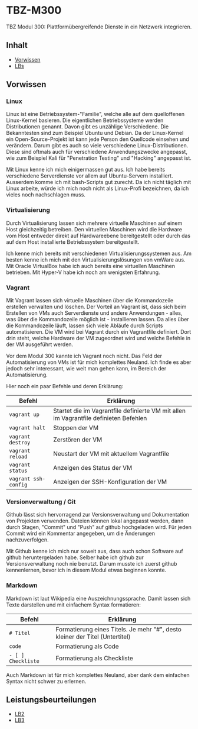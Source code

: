 # TBZ-M300
TBZ Modul 300: Plattformübergreifende Dienste in ein Netzwerk integrieren.


## Inhalt
* [Vorwissen](##Vorwissen)
* [LBs](##Leistungsbeurteilungen)


## Vorwissen

### Linux
Linux ist eine Betriebssystem-"Familie", welche alle auf dem quelloffenen Linux-Kernel basieren. Die eigentlichen Betriebssysteme werden Distributionen genannt. Davon gibt es unzählige Verschiedene. Die Bekanntesten sind zum Beispiel Ubuntu und Debian. Da der Linux-Kernel ein Open-Source-Projekt ist kann jede Person den Quellcode einsehen und verändern. Darum gibt es auch so viele verschiedene Linux-Distributionen. Diese sind oftmals auch für verschiedene Anwendungszwecke angepasst, wie zum Beispiel Kali für "Penetration Testing" und "Hacking" angepasst ist.
  
Mit Linux kenne ich mich einigermassen gut aus. Ich habe bereits verschiedene Serverdienste vor allem auf Ubuntu-Servern installiert. Ausserdem komme ich mit bash-Scripts gut zurecht. Da ich nicht täglich mit Linux arbeite, würde ich mich noch nicht als Linux-Profi bezeichnen, da ich vieles noch nachschlagen muss.

### Virtualisierung
Durch Virtualisierung lassen sich mehrere virtuelle Maschinen auf einem Host gleichzeitig betreiben. Den virtuellen Maschinen wird die Hardware vom Host entweder direkt auf Hardwareebene bereitgestellt oder durch das auf dem Host installierte Betriebssystem bereitgestellt.
  
Ich kenne mich bereits mit verschiedenen Virtualisierungssystemen aus. Am besten kenne ich mich mit den Virtualisierungslösungen von vmWare aus. Mit Oracle VirtualBox habe ich auch bereits eine virtuellen Maschinen betrieben. Mit Hyper-V habe ich noch am wenigsten Erfahrung.

### Vagrant
Mit Vagrant lassen sich virtuelle Maschinen über die Kommandozeile erstellen verwalten und löschen. Der Vorteil an Vagrant ist, dass sich beim Erstellen von VMs auch Serverdienste und andere Anwendungen - alles, was über die Kommandozeile möglich ist - installieren lassen. Da alles über die Kommandozeile läuft, lassen sich viele Abläufe durch Scripts automatisieren. Die VM wird bei Vagrant durch ein Vagrantfile definiert. Dort drin steht, welche Hardware der VM zugeordnet wird und welche Befehle in der VM ausgeführt werden.
  
Vor dem Modul 300 kannte ich Vagrant noch nicht. Das Feld der Automatisierung von VMs ist für mich komplettes Neuland. Ich finde es aber jedoch sehr interessant, wie weit man gehen kann, im Bereich der Automatisierung.

Hier noch ein paar Befehle und deren Erklärung:  

| Befehl | Erklärung |
| --- | --- |
| `vagrant up` | Startet die im Vagrantfile definierte VM mit allen im Vagrantfile definieten Befehlen |
| `vagrant halt` | Stoppen der VM |
| `vagrant destroy` | Zerstören der VM |
| `vagrant reload` | Neustart der VM mit aktuellem Vagrantfile |
| `vagrant status` | Anzeigen des Status der VM |
| `vagrant ssh-config` | Anzeigen der SSH-Konfiguration der VM |
  
### Versionverwaltung / Git
Github lässt sich hervorragend zur Versionsverwaltung und Dokumentation von Projekten verwenden. Dateien können lokal angepasst werden, dann durch Stagen, "Commit" und "Push" auf github hochgeladen wird. Für jeden Commit wird ein Kommentar angegeben, um die Änderungen nachzuverfolgen.
  
Mit Github kenne ich mich nur soweit aus, dass auch schon Software auf github heruntergeladen habe. Selber habe ich github zur Versionsverwaltung noch nie benutzt. Darum musste ich zuerst github kennenlernen, bevor ich in diesem Modul etwas beginnen konnte.

### Markdown
Markdown ist laut Wikipedia eine Auszeichnungssprache. Damit lassen sich Texte darstellen und mit einfachem Syntax formatieren:
  
| Befehl | Erklärung |
| --- | --- |
| `# Titel` | Formatierung eines Titels. Je mehr "#", desto kleiner der Titel (Untertitel) |
| ``code`` | Formatierung als Code |
| `- [ ] Checkliste` | Formatierung als Checkliste |
  
Auch Markdown ist für mich komplettes Neuland, aber dank dem einfachen Syntax nicht schwer zu erlernen.


## Leistungsbeurteilungen
* [LB2](./LB2/readme.md)
* [LB3](./LB3/readme.md)